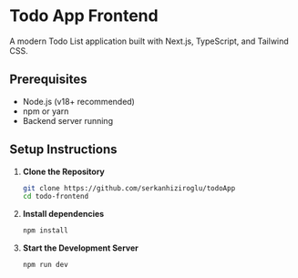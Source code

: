 # Todo App Frontend

A modern Todo List application built with Next.js, TypeScript, and Tailwind CSS.

## Prerequisites
- Node.js (v18+ recommended)
- npm or yarn
- Backend server running

## Setup Instructions

1. **Clone the Repository**
    ```bash
    git clone https://github.com/serkanhiziroglu/todoApp
    cd todo-frontend

2. **Install dependencies**
    ```bash
    npm install
    
3. **Start the Development Server**
    ```bash
    npm run dev


